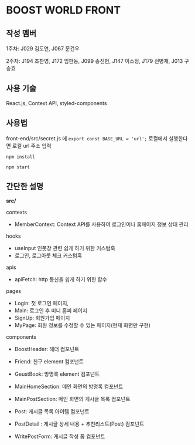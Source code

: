 # BOOST WORLD FRONT

## 작성 멤버

1주차: J029 김도연, J067 문건우

2주차: J194 조찬영, J172 임한동, J099 송진현, J147 이소정, J179 전병재, J013 구승효

## 사용 기술

React.js, Context API, styled-components

## 사용법

front-end/src/secret.js 에 `export const BASE_URL = 'url';` 로컬에서 실행한다면 로컬 url 주소 입력

`npm install`

`npm start`

## 간단한 설명

**src/**

contexts

- MemberContext: Context API를 사용하여 로그인이나 홈페이지 정보 상태 관리

hooks

- useInput 인풋창 관련 쉽게 하기 위한 커스텀훅
- 로그인, 로그아웃 체크 커스텀훅

apis

- apiFetch: http 통신을 쉽게 하기 위한 함수

pages

- Login: 첫 로그인 페이지,
- Main: 로그인 후 미니 홈피 페이지
- SignUp: 회원가입 페이지
- MyPage: 회원 정보를 수정할 수 있는 페이지(현재 화면만 구현)

components

- BoostHeader: 헤더 컴포넌트
- Friend: 친구 element 컴포넌트
- GeustBook: 방명록 element 컴포넌트

- MainHomeSection: 메인 화면의 방명록 컴포넌트
- MainPostSection: 메인 화면의 게시글 목록 컴포넌트
- Post: 게시글 목록 아이템 컴포넌트
- PostDetail : 게시글 상세 내용 + 추천리스트(Post) 컴포넌트
- WritePostForm: 게시글 작성 폼 컴포넌트